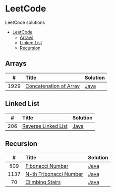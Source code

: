 # LeetCode
LeetCode solutions

<!-- TOC -->
* [LeetCode](#leetcode)
  * [Arrays](#arrays)
  * [Linked List](#linked-list)
  * [Recursion](#recursion)
<!-- TOC -->

## Arrays
|  #   | Title                                                                                        | Solution                                                                                                     |
|:----:|:---------------------------------------------------------------------------------------------|--------------------------------------------------------------------------------------------------------------|
| 1929 | [Concatenation of Array](https://leetcode.com/problems/concatenation-of-array/)              | [Java](https://github.com/suyogkolte/leetcode/blob/main/Algorithms/Arrays/src/ConcatenationOfArray.java)     |

## Linked List
|  #  | Title                                                                                             | Solution                                                                                                  |
|:---:|:--------------------------------------------------------------------------------------------------|-----------------------------------------------------------------------------------------------------------|
| 206 | [Reverse Linked List](https://leetcode.com/problems/reverse-linked-list/description/)             | [Java](https://github.com/suyogkolte/leetcode/blob/main/Algorithms/LinkedList/src/ReverseLinkedList.java) |


## Recursion
|  #   | Title                                                                                       | Solution                                                                                                     |
|:----:|:--------------------------------------------------------------------------------------------|--------------------------------------------------------------------------------------------------------------|
| 509  | [Fibonacci Number](https://leetcode.com/problems/fibonacci-number/description/)             | [Java](https://github.com/suyogkolte/leetcode/blob/main/Algorithms/Recursion/src/Fibonacci_Number.java)      |
| 1137 | [N-th Tribonacci Number](https://leetcode.com/problems/n-th-tribonacci-number/description/) | [Java](https://github.com/suyogkolte/leetcode/blob/main/Algorithms/Recursion/src/Nth_Tribonacci_Number.java) |
|  70  | [Climbing Stairs](https://leetcode.com/problems/climbing-stairs/description/)               | [Java](https://github.com/suyogkolte/leetcode/blob/main/Algorithms/Recursion/src/Climbing_Stairs.java)       |

